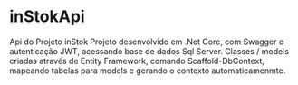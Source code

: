 # inStokApi
Api do Projeto inStok
Projeto desenvolvido em .Net Core, com Swagger e autenticação JWT, acessando base de dados Sql Server.
Classes / models criadas através de Entity Framework, comando Scaffold-DbContext, mapeando tabelas para models e gerando o contexto automaticamenmte.
